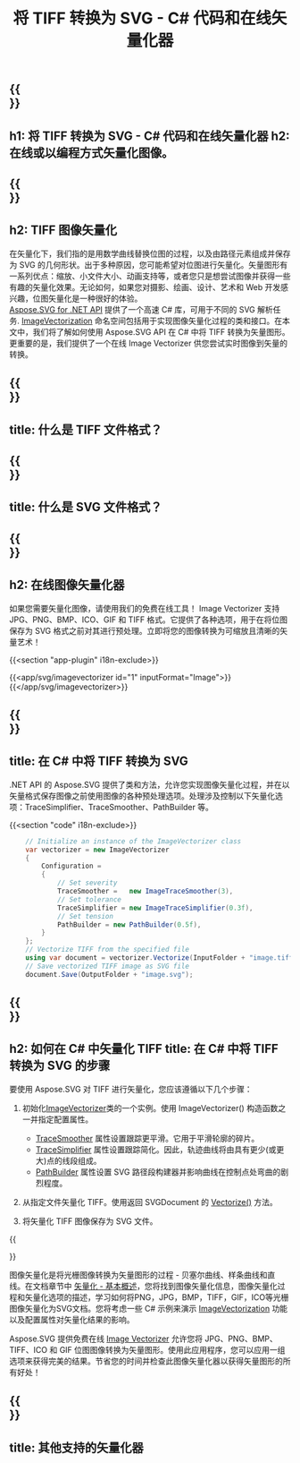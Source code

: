 ﻿---
translation: true
template: /templates/_template-vectorization-child.md
title: 将 TIFF 转换为 SVG - C# 代码和在线矢量化器
description: TIFF 到 C# 中的向量。将 TIFF 转换为 SVG 并获得矢量图形的所有优点。免费试用在线图像矢量化器！
url: /net/vectorization/tiff-to-svg/
family: svg
platformtag: net
feature: vectorization
informat: TIFF
outformat: SVG
---

{{<section banner>}}
---
h1: 将 TIFF 转换为 SVG - C# 代码和在线矢量化器
h2: 在线或以编程方式矢量化图像。
---

{{<section overview>}}
---
h2: TIFF 图像矢量化
---

在矢量化下，我们指的是用数学曲线替换位图的过程，以及由路径元素组成并保存为 SVG 的几何形状。出于多种原因，您可能希望对位图进行矢量化。矢量图形有一系列优点：缩放、小文件大小、动画支持等，或者您只是想尝试图像并获得一些有趣的矢量化效果。无论如何，如果您对摄影、绘画、设计、艺术和 Web 开发感兴趣，位图矢量化是一种很好的体验。<br>
[Aspose.SVG for .NET API](https://products.aspose.com/svg/{{lang.url-fragment}}net/) 提供了一个高速 C# 库，可用于不同的 SVG 解析任务. [ImageVectorization](https://reference.aspose.com/svg/net/aspose.svg.imagevectorization/) 命名空间包括用于实现图像矢量化过程的类和接口。在本文中，我们将了解如何使用 Aspose.SVG API 在 C# 中将 TIFF 转换为矢量图形。更重要的是，我们提供了一个在线 Image Vectorizer 供您尝试实时图像到矢量的转换。

{{<section input-file>}}
---
title: 什么是 TIFF 文件格式？
---

{{<section output-file>}}
---
title: 什么是 SVG 文件格式？
---

{{<section plagin-text>}}
---
h2: 在线图像矢量化器
---

如果您需要矢量化图像，请使用我们的免费在线工具！ Image Vectorizer 支持 JPG、PNG、BMP、ICO、GIF 和 TIFF 格式。它提供了各种选项，用于在将位图保存为 SVG 格式之前对其进行预处理。立即将您的图像转换为可缩放且清晰的矢量艺术！

{{<section "app-plugin" i18n-exclude>}}

{{<app/svg/imagevectorizer id="1" inputFormat="Image">}}{{</app/svg/imagevectorizer>}} 

{{<section code-text>}}
---
title: 在 C# 中将 TIFF 转换为 SVG
---

.NET API 的 Aspose.SVG 提供了类和方法，允许您实现图像矢量化过程，并在以矢量格式保存图像之前使用图像的各种预处理选项。处理涉及控制以下矢量化选项：TraceSimplifier、TraceSmoother、PathBuilder 等。

{{<section "code" i18n-exclude>}}

```cs       
	// Initialize an instance of the ImageVectorizer class
    var vectorizer = new ImageVectorizer
    {
        Configuration = 
		{
			// Set severity
			TraceSmoother =   new ImageTraceSmoother(3),
			// Set tolerance
			TraceSimplifier = new ImageTraceSimplifier(0.3f),
			// Set tension
        	PathBuilder = new PathBuilder(0.5f),
		}
    };
    // Vectorize TIFF from the specified file
	using var document = vectorizer.Vectorize(InputFolder + "image.tiff");
    // Save vectorized TIFF image as SVG file 
	document.Save(OutputFolder + "image.svg");
```

{{<section steps>}}
---
h2: 如何在 C# 中矢量化 TIFF
title: 在 C# 中将 TIFF 转换为 SVG 的步骤
---

要使用 Aspose.SVG 对 TIFF 进行矢量化，您应该遵循以下几个步骤：

1. 初始化[ImageVectorizer](https://reference.aspose.com/svg/net/aspose.svg.imagevectorization/imagevectorizer/)类的一个实例。使用 ImageVectorizer() 构造函数之一并指定配置属性。

    - [TraceSmoother](https://reference.aspose.com/svg/net/aspose.svg.imagevectorization/imagevectorizerconfiguration/tracesmoother/) 属性设置跟踪更平滑。它用于平滑轮廓的碎片。
    - [TraceSimplifier](https://reference.aspose.com/svg/net/aspose.svg.imagevectorization/imagevectorizerconfiguration/tracesimplifier/) 属性设置跟踪简化。因此，轨迹曲线将由具有更少(或更大)点的线段组成。
    - [PathBuilder](https://reference.aspose.com/svg/net/aspose.svg.imagevectorization/imagevectorizerconfiguration/pathbuilder/) 属性设置 SVG 路径段构建器并影响曲线在控制点处弯曲的剧烈程度。

1. 从指定文件矢量化 TIFF。使用返回 SVGDocument 的 [Vectorize()](https://reference.aspose.com/svg/net/aspose.svg.imagevectorization/imagevectorizer/vectorize/) 方法。
1. 将矢量化 TIFF 图像保存为 SVG 文件。

{{<section documentation>}}

图像矢量化是将光栅图像转换为矢量图形的过程 - 贝塞尔曲线、样条曲线和直线。在文档章节中 <a href="https://docs.aspose.com/svg/net/how-to-work-with-aspose-svg-api/vectorization/" target="_blank">矢量化 - 基本概述</a>，您将找到图像矢量化信息，图像矢量化过程和矢量化选项的描述，学习如何将PNG，JPG，BMP，TIFF，GIF，ICO等光栅图像矢量化为SVG文档。您将考虑一些 C# 示例来演示 [ImageVectorization](https://reference.aspose.com/svg/net/aspose.svg.imagevectorization/) 功能以及配置属性对矢量化结果的影响。

Aspose.SVG 提供免费在线 [Image Vectorizer](https://products.aspose.app/svg/image-vectorization) 允许您将 JPG、PNG、BMP、TIFF、ICO 和 GIF 位图图像转换为矢量图形。使用此应用程序，您可以应用一组选项来获得完美的结果。节省您的时间并检查此图像矢量化器以获得矢量图形的所有好处！

{{<section other-vectorizers>}}
---
title: 其他支持的矢量化器
---